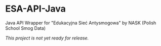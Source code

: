 # ESA-API-Java
Java API Wrapper for "Edukacyjna Sieć Antysmogowa" by NASK (Polish School Smog Data)

*This project is not yet ready for release.*
